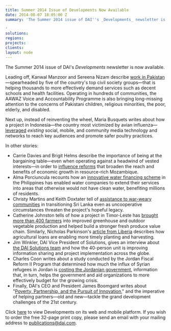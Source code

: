 ```yaml
---
title: Summer 2014 Issue of Developments Now Available
date: 2014-08-07 18:05:00 Z
summary: 'The Summer 2014 issue of DAI''s _Developments_ newsletter is now available.

'
solutions: 
regions: 
projects: 
clients: 
layout: node
---
```


The Summer 2014 issue of DAI's _Developments_ newsletter is now available.

Leading off, Kanwal Manzoor and Sereena Nizam describe [work in Pakistan][1]—spearheaded by five of the country's top civil society groups—that is helping thousands to more effectively demand services such as decent schools and health facilities. Operating in hundreds of communities, the AAWAZ Voice and Accountability Programme is also bringing long-missing attention to the concerns of Pakistani children, religious minorities, the poor, elderly, and disabled.

Next up, instead of reinventing the wheel, Maria Busquets writes about how a project in Indonesia—the country most victimized by avian influenza—[leveraged][2] _existing_ social, mobile, and community media technology and networks to reach key audiences and promote safer poultry practices.

In other stories:

* Carrie Davies and Brigit Helms describe the importance of being at the bargaining table—even when operating against a headwind of vested interests—in order to [influence reforms][3] that broaden the reach and benefits of economic growth in resource-rich Mozambique.
* Alma Porciuncula recounts how an [innovative water financing scheme][4] in the Philippines has enabled water companies to extend their services into areas that otherwise would not have clean water, benefiting millions of residents.
* Christy Martins and Keith Doxtater tell of [assistance to war-weary communities][5] in transitioning Sri Lanka even as uncooperative circumstances threaten the project's hopeful legacy.
* Catherine Johnston tells of how a project in Timor-Leste has [brought more than 400 farmers][6] into improved greenhouse and outdoor vegetable production and helped build a stronger fresh produce value chain. Similarly, Nicholas Parkinson's [article from Liberia][7] describes how agricultural loans are enabling more timely planting and harvesting.
* Jim Winkler, DAI Vice President of Solutions, gives an interview about [the DAI Solutions team][8] and how the 40-person unit is improving information sharing and project implementation across the globe.
* Charles Coon writes about a study conducted by the Jordan Fiscal Reform II Program that determined how much the influx of Syrian refugees in Jordan is [costing the Jordanian government][9], information that, in turn, helps the government and aid organizations to more effectively budget for the growing crisis.
* Finally, DAI's CEO and President James Boomgard writes about "[Poverty, Partnership, and the Pursuit of Innovation][10]," and the imperative of helping partners—old and new—tackle the grand development challenges of the 21st century.

Click [here][11] to view Developments on its web and mobile platform. If you wish to order the free 32-page print copy, please send an email with your mailing address to [publications@dai.com][12].

[1]: http://dai-global-developments.com/articles/supporting-active-citizenship-across-pakistan.html?utm_source=daidotcom
[2]: http://dai-global-developments.com/articles/going-soical-on-avian-influenza.html?utm_source=daidotcom
[3]: http://dai-global-developments.com/articles/reforming-business-policy-mozambique.html?utm_source=daidotcom
[4]: http://dai-global-developments.com/articles/innovative-fund-enables-philippine-water-utilities-to-invest.html?utm_source=daidotcom
[5]: http://dai-global-developments.com/articles/supporting-the-transition-to-peace-in-sri-lanka.html?utm_source=daidotcom
[6]: http://dai-global-developments.com/articles/timorese-farmers-high-value-produce.html?utm_source=daidotcom
[7]: http://dai-global-developments.com/articles/fertilizing-method-delivers-results-for-liberian-rice-farmers.html?utm_source=daidotcom
[8]: http://dai-global-developments.com/articles/solutions-thinking-outside-organizational-box.html?utm_source=daidotcom
[9]: http://dai-global-developments.com/articles/calculating-syrian-refugee-crisis-fiscal-crisis.html?utm_source=daidotcom
[10]: http://dai-global-developments.com/articles/poverty-partnership-pursuit-innovation.html?utm_source=daidotcom
[11]: http://dai-global-developments.com/developments/summer-2014.html?utm_source=daidotcom
[12]: mailto:publications@dai.com?subject=dai.com
